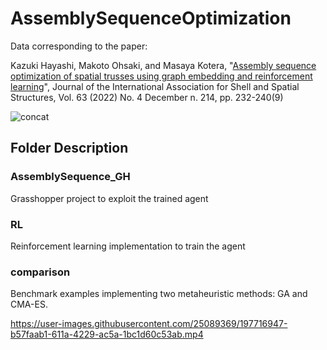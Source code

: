 # AssemblySequenceOptimization
Data corresponding to the paper:

Kazuki Hayashi, Makoto Ohsaki, and Masaya Kotera, "[Assembly sequence optimization of spatial trusses using graph embedding and reinforcement learning](https://www.ingentaconnect.com/contentone/iass/jiass/2022/00000063/00000004/art00005)", Journal of the International Association for Shell and Spatial Structures, Vol. 63 (2022) No. 4 December n. 214, pp. 232-240(9)

![concat](https://user-images.githubusercontent.com/25089369/197717055-60a2a6e9-b223-4b5c-98a2-6cd468bbfe61.jpg)

## Folder Description
### AssemblySequence_GH
 Grasshopper project to exploit the trained agent
 
### RL
 Reinforcement learning implementation to train the agent

### comparison
 Benchmark examples implementing two metaheuristic methods: GA and CMA-ES.

https://user-images.githubusercontent.com/25089369/197716947-b57faab1-611a-4229-ac5a-1bc1d60c53ab.mp4


